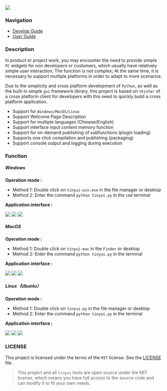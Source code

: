![](readme.assets/15.png)

### Navigation

-   [Develop Guide](develop-guide-cn.md)
-   [User Guide](user-guide-cn.md)

### Description

In product or project work, you may encounter the need to provide simple `PC` widgets for non developers or customers, which usually have relatively simple user interaction; The function is not complex; At the same time, it is necessary to support multiple platforms in order to adapt to more scenarios.

Due to the simplicity and cross platform development of `Python`,  as well as the built-in simple `gui` framework library, this project is based on `tkinter` of a cross platform client for developers with this need to quickly build a cross platform application.

-   Support for `Windows/MacOS/Linux`
-   Support Welcome Page Description
-   Support for multiple languages (Chinese/English)
-   Support interface input content memory function
-   Support for on-demand publishing of subfunctions (plugin loading)
-   Supports one click compilation and publishing (packaging)
-   Support console output and logging during execution

### Function

##### Windows

**Operation mode :** 

-   Method 1:  Double click on `tinyui-win.exe` in the file manager or desktop
-   Method 2:  Enter the command `python tinyui.py` in the `cmd` terminal

**Application interface :**

![](readme.assets/12.jpg)
![](readme.assets/13.jpg)
![](readme.assets/14.jpg)

##### MacOS

**Operation mode :** 

-   Method 1:  Double click on `tinyui-mac` in the `Finder` or desktop
-   Method 2:  Enter the command `python tinyui.py` in the terminal

**Application interface :**

![](readme.assets/18.png)
![](readme.assets/19.png)
![](readme.assets/20.png)

##### Linux（Ubuntu）

**Operation mode :** 

-   Method 1:  Double click on `tinyui.py` in the file manager or desktop
-   Method 2:  Enter the command `python tinyui.py` in the terminal

**Application interface :**

![](readme.assets/3.png)
![](readme.assets/2.png)
![](readme.assets/4.png)

### LICENSE

This project is licensed under the terms of the `MIT` license. See the [LICENSE](LICENSE) file.

>   This project and all `tinyui` tools are open source under the MIT license, which means you have full access to the source code and can modify it to fit your own needs. 

